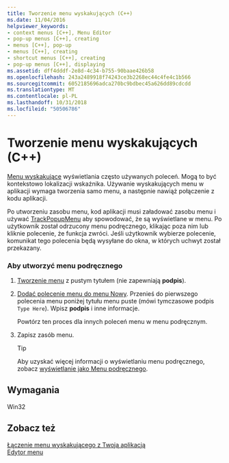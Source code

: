 ```yaml
---
title: Tworzenie menu wyskakujących (C++)
ms.date: 11/04/2016
helpviewer_keywords:
- context menus [C++], Menu Editor
- pop-up menus [C++], creating
- menus [C++], pop-up
- menus [C++], creating
- shortcut menus [C++], creating
- pop-up menus [C++], displaying
ms.assetid: dff4dddf-2e8d-4c34-b755-90baae426b58
ms.openlocfilehash: 243a2489918f74243ce3b2268ec44c4fe4c1b566
ms.sourcegitcommit: 6052185696adca270bc9bdbec45a626dd89cdcdd
ms.translationtype: MT
ms.contentlocale: pl-PL
ms.lasthandoff: 10/31/2018
ms.locfileid: "50506786"
---
```

# <a name="creating-pop-up-menus-c"></a>Tworzenie menu wyskakujących (C++)

[Menu wyskakujące](../mfc/menus-mfc.md) wyświetlania często używanych poleceń. Mogą to być kontekstowo lokalizacji wskaźnika. Używanie wyskakujących menu w aplikacji wymaga tworzenia samo menu, a następnie nawiąż połączenie z kodu aplikacji.

Po utworzeniu zasobu menu, kod aplikacji musi załadować zasobu menu i używać [TrackPopupMenu](/windows/desktop/api/winuser/nf-winuser-trackpopupmenu) aby spowodować, że są wyświetlane w menu. Po użytkownik został odrzucony menu podręcznego, klikając poza nim lub kliknie polecenie, że funkcja zwróci. Jeśli użytkownik wybierze polecenie, komunikat tego polecenia będą wysyłane do okna, w których uchwyt został przekazany.

### <a name="to-create-a-pop-up-menu"></a>Aby utworzyć menu podręcznego

1. [Tworzenie menu](../windows/creating-a-menu.md) z pustym tytułem (nie zapewniają **podpis**).

2. [Dodać polecenie menu do menu Nowy](../windows/adding-commands-to-a-menu.md). Przenieś do pierwszego polecenia menu poniżej tytułu menu puste (mówi tymczasowe podpis `Type Here`). Wpisz **podpis** i inne informacje.

   Powtórz ten proces dla innych poleceń menu w menu podręcznym.

3. Zapisz zasób menu.

   > [!TIP]
   > Aby uzyskać więcej informacji o wyświetlaniu menu podręcznego, zobacz [wyświetlanie jako Menu podręcznego](../windows/viewing-a-menu-as-a-pop-up-menu.md).

## <a name="requirements"></a>Wymagania

Win32

## <a name="see-also"></a>Zobacz też

[Łączenie menu wyskakującego z Twoją aplikacją](../windows/connecting-a-pop-up-menu-to-your-application.md)<br/>
[Edytor menu](../windows/menu-editor.md)